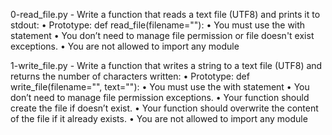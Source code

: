 0-read_file.py - Write a function that reads a text file (UTF8) and prints it to stdout:
    • Prototype: def read_file(filename=""):
    • You must use the with statement
    • You don’t need to manage file permission or file doesn't exist exceptions.
    • You are not allowed to import any module

1-write_file.py - Write a function that writes a string to a text file (UTF8) and returns the number of characters written:
    • Prototype: def write_file(filename="", text=""):
    • You must use the with statement
    • You don’t need to manage file permission exceptions.
    • Your function should create the file if doesn’t exist.
    • Your function should overwrite the content of the file if it already exists.
    • You are not allowed to import any module

